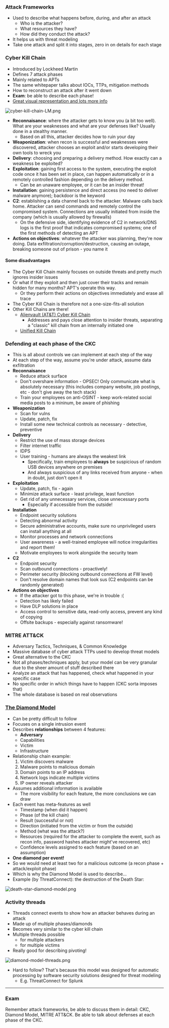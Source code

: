 ### Attack Frameworks

- Used to describe what happens before, during, and after an attack
	- Who is the attacker?
	- What resources they have?
	- How did they conduct the attack?
- It helps us with threat modeling
- Take one attack and split it into stages, zero in on details for each stage

### Cyber Kill Chain

- Introduced by Lockheed Martin
- Defines 7 attack phases
- Mainly related to APTs
- The same whitepaper talks about IOCs, TTPs, mitigation methods
- How to reconstruct an attack after it went down 
- **Exam**: be able to describe each phase!
- [Great visual representation and lots more info](https://www.lockheedmartin.com/en-us/capabilities/cyber/cyber-kill-chain.html)

![cyber-kill-chain-LM.png](img/cyber-kill-chain-LM.png)

- **Reconnaisance**: where the attacker gets to know you (a bit too well). What are your weaknesses and what are your defenses like? Usually done in a stealthy manner.
	- Based on all this, attacker decides how to ruin your day
- **Weaponization**: when recon is successful and weaknesses were discovered, attacker chooses an exploit and/or starts developing their own tools to wreck you
- **Delivery**: choosing and preparing a delivery method. How exactly can a weakness be exploited?
- **Exploitation**: gaining first access to the system, executing the exploit code once it has been set in place, can happen automatically or in a remotely controlled fashion depending on the delivery method. 
	- Can be an unaware employee, or it can be an insider threat!
- **Installation**: gaining persistence and direct access (no need to deliver malware anymore); backdoor is the keyword
- **C2**: establishing a data channel back to the attacker. Malware calls back home. Attacker can send commands and remotely control the compromised system. Connections are usually initiated from inside the company (which is usually allowed by firewalls)
	- On the defensive side, identifying evidence of C2 in network/DNS logs is the first proof that indicates compromised systems; one of the first methods of detecting an APT
- **Actions on objectives**: whatever the attacker was planning, they're now doing. Data exfiltration/corruption/destruction, causing an outage, breaking someone out of prison - you name it

#### Some disadvantages

- The Cyber Kill Chain mainly focuses on outside threats and pretty much ignores insider issues
- Or what if they exploit and then just cover their tracks and remain hidden for many months? APT's operate this way. 
	- Or they perform their actions on objectives immediately and erase all trace
- The Cyber Kill Chain is therefore not a one-size-fits-all solution
- Other Kill Chains are there!
	- [Alienvault (AT&T) Cyber Kill Chain](https://cybersecurity.att.com/blogs/security-essentials/the-internal-cyber-kill-chain-model)
		- Addresses and pays close attention to insider threats, separating a "classic" kill chain from an internally initiated one
	- [Unified Kill Chain](https://www.unifiedkillchain.com/)

### Defending at each phase of the CKC

- This is all about controls we can implement at each step of the way
- At each step of the way, assume you're under attack, assume data exfiltration
- **Reconnaisance**
	- Reduce attack surface
	- Don't overshare information - OPSEC! Only communicate what is absolutely necessary (this includes company website, job postings, etc - don't give away the tech stack)
	- Train your employees on anti-OSINT - keep work-related social media posts to a mininum, be aware of phishing
- **Weaponization**
	- Scan for vulns
	- Update, patch, fix
	- Install some new technical controls as necessary - detective, preventive
- **Delivery**
	- Restrict the use of mass storage devices
	- Filter internet traffic
	- IDPS
	- User training - humans are always the weakest link
		- Specifically, train employees to **always** be suspicious of random USB devices anywhere on premises
		- And always suspicious of any links received from anyone - when in doubt, just don't open it
- **Exploitation**
	- Update, patch, fix - again
	- Minimize attack surface - least privilege, least function
	- Get rid of any unnecessary services, close unnecessary ports
		- Especially if accessible from the outside!
- **Installation**
	- Endpoint security solutions
	- Detecting abnormal activity
	- Secure administrative accounts, make sure no unprivileged users can install anything at all
	- Monitor processes and network connections
	- User awareness - a well-trained employee will notice irregularities and report them!
	- Motivate employees to work alongside the security team
- **C2**
	- Endpoint security
	- Scan outbound connections - proactively!
	- Perimeter security (blocking outbound connections at FW level)
	- Don't resolve domain names that look sus (C2 endpoints can be randomly generated)
- **Actions on objectives**
	- If the attacker got to this phase, we're in trouble :(
	- Detection has likely failed
	- Have DLP solutions in place
	- Access control to sensitive data, read-only access, prevent any kind of copying
	- Offsite backups - especially against ransomware!

### MITRE ATT&CK

- Adversary Tactics, Techniques, & Common Knowledge
- Massive database of cyber attack TTPs used to develop threat models
- Great alternative to the CKC
- Not all phases/techniques apply, but your model can be very granular due to the sheer amount of stuff described there
- Analyze an attack that has happened, check what happened in your specific case
- No specific order in which things have to happen (CKC sorta imposes that)
- The whole database is based on real observations

### [The Diamond Model](https://www.activeresponse.org/wp-content/uploads/2013/07/diamond_summary.pdf)

- Can be pretty difficult to follow
- Focuses on a single intrusion event
- Describes **relationships** between 4 features:
	- **Adversary**
	- Capabilities
	- Victim
	- Infrastructure
- Relationship chain example:
	1. Victim discovers malware
	2. Malware points to malicious domain
	3. Domain points to an IP address
	4. Network logs indicate multiple victims
	5. IP owner reveals attacker
- Assumes additional information is available
	- The more visibility for each feature, the more conclusions we can draw
- Each event has meta-features as well
	- Timestamp (when did it happen)
	- Phase (of the kill chain)
	- Result (successful or not)
	- Direction (initiated from the victim or from the outside)
	- Method (what was the attack?)
	- Resources (required for the attacker to complete the event, such as recon info, password hashes attacker might've recovered, etc)
	- Confidence levels assigned to each feature (based on an assumption)
- **One diamond per event!**
- So we would need at least two for a malicious outcome (a recon phase + attack/exploit phase)
- Which is why the Diamond Model is used to describe...
- Example (by ThreatConnect): the destruction of the Death Star:

![death-star-diamond-model.png](img/death-star-diamond-model.png)

### Activity threads

- Threads connect events to show how an attacker behaves during an attack
- Made up of multiple phases/diamonds
- Becomes very similar to the cyber kill chain
- Multiple threads possible
	- for multiple attackers
	- for multiple victims
- Really good for describing pivoting!

![diamond-model-threads.png](diamond-model-threads.png)

- Hard to follow? That's because this model was designed for automatic processing by software security solutions designed for threat modeling
	- E.g. ThreatConnect for Splunk

---

### Exam

Remember attack frameworks, be able to discuss them in detail: CKC, Diamond Model, MITRE ATT&CK. Be able to talk about defenses at each phase of the CKC.